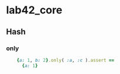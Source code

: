 # lab42\_core

## Hash

### only

```ruby
    {a: 1, b: 2}.only( :a, :c ).assert ==
      {a: 1}
```

